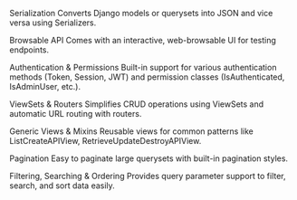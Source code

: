 Serialization
Converts Django models or querysets into JSON and vice versa using Serializers.

Browsable API
Comes with an interactive, web-browsable UI for testing endpoints.

Authentication & Permissions
Built-in support for various authentication methods (Token, Session, JWT) and permission classes (IsAuthenticated, IsAdminUser, etc.).

ViewSets & Routers
Simplifies CRUD operations using ViewSets and automatic URL routing with routers.

Generic Views & Mixins
Reusable views for common patterns like ListCreateAPIView, RetrieveUpdateDestroyAPIView.

Pagination
Easy to paginate large querysets with built-in pagination styles.

Filtering, Searching & Ordering
Provides query parameter support to filter, search, and sort data easily.
